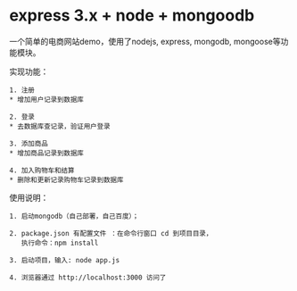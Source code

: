 
# express 3.x  + node + mongoodb 


一个简单的电商网站demo，使用了nodejs, express, mongodb, mongoose等功能模块。

实现功能：

    1. 注册 
    * 增加用户记录到数据库
     
    2. 登录
    * 去数据库查记录，验证用户登录
    
    3. 添加商品
    * 增加商品记录到数据库
    
    4. 加入购物车和结算
    * 删除和更新记录购物车记录到数据库


使用说明：

    1. 启动mongodb（自己部署，自己百度）；
    
    2. package.json 有配置文件 ：在命令行窗口 cd 到项目目录，
       执行命令：npm install
    
    3. 启动项目，输入: node app.js
    
    4. 浏览器通过 http://localhost:3000 访问了
